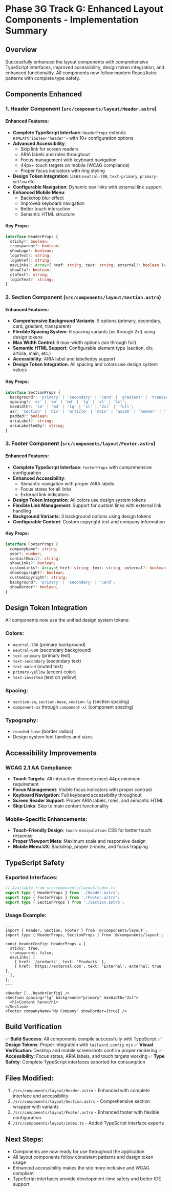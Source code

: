 # Phase 3G Track G: Enhanced Layout Components - Implementation Summary

## Overview

Successfully enhanced the layout components with comprehensive TypeScript interfaces, improved accessibility, design token integration, and enhanced functionality. All components now follow modern React/Astro patterns with complete type safety.

## Components Enhanced

### 1. Header Component (`src/components/layout/Header.astro`)

#### Enhanced Features:

- **Complete TypeScript Interface**: `HeaderProps` extends `HTMLAttributes<'header'>` with 10+ configuration options
- **Advanced Accessibility**:
  - Skip link for screen readers
  - ARIA labels and roles throughout
  - Focus management with keyboard navigation
  - 44px+ touch targets on mobile (WCAG compliance)
  - Proper focus indicators with ring styling
- **Design Token Integration**: Uses `neutral-700`, `text-primary`, `primary-yellow` etc.
- **Configurable Navigation**: Dynamic nav links with external link support
- **Enhanced Mobile Menu**:
  - Backdrop blur effect
  - Improved keyboard navigation
  - Better touch interaction
  - Semantic HTML structure

#### Key Props:

```typescript
interface HeaderProps {
  sticky?: boolean;
  transparent?: boolean;
  showLogo?: boolean;
  logoText?: string;
  logoHref?: string;
  navLinks?: Array<{ href: string; text: string; external?: boolean }>;
  showCta?: boolean;
  ctaText?: string;
  loginText?: string;
}
```

### 2. Section Component (`src/components/layout/Section.astro`)

#### Enhanced Features:

- **Comprehensive Background Variants**: 5 options (primary, secondary, card, gradient, transparent)
- **Flexible Spacing System**: 6 spacing variants (xs through 2xl) using design tokens
- **Max Width Control**: 6 max-width options (sm through full)
- **Semantic HTML Support**: Configurable element type (section, div, article, main, etc.)
- **Accessibility**: ARIA label and labelledby support
- **Design Token Integration**: All spacing and colors use design system values

#### Key Props:

```typescript
interface SectionProps {
  background?: 'primary' | 'secondary' | 'card' | 'gradient' | 'transparent';
  spacing?: 'xs' | 'sm' | 'md' | 'lg' | 'xl' | '2xl';
  maxWidth?: 'sm' | 'md' | 'lg' | 'xl' | '2xl' | 'full';
  as?: 'section' | 'div' | 'article' | 'main' | 'aside' | 'header' | 'footer';
  padded?: boolean;
  ariaLabel?: string;
  ariaLabelledBy?: string;
}
```

### 3. Footer Component (`src/components/layout/Footer.astro`)

#### Enhanced Features:

- **Complete TypeScript Interface**: `FooterProps` with comprehensive configuration
- **Enhanced Accessibility**:
  - Semantic navigation with proper ARIA labels
  - Focus states for all links
  - External link indicators
- **Design Token Integration**: All colors use design system tokens
- **Flexible Link Management**: Support for custom links with external link handling
- **Background Variants**: 3 background options using design tokens
- **Configurable Content**: Custom copyright text and company information

#### Key Props:

```typescript
interface FooterProps {
  companyName?: string;
  year?: number;
  contactEmail?: string;
  showLinks?: boolean;
  customLinks?: Array<{ href: string; text: string; external?: boolean }>;
  showCopyright?: boolean;
  customCopyright?: string;
  background?: 'primary' | 'secondary' | 'card';
  showBorder?: boolean;
}
```

## Design Token Integration

All components now use the unified design system tokens:

### Colors:

- `neutral-700` (primary background)
- `neutral-600` (secondary background)
- `text-primary` (primary text)
- `text-secondary` (secondary text)
- `text-muted` (muted text)
- `primary-yellow` (accent color)
- `text-inverted` (text on yellow)

### Spacing:

- `section-sm`, `section-base`, `section-lg` (section spacing)
- `component-xs` through `component-xl` (component spacing)

### Typography:

- `rounded-base` (border radius)
- Design system font families and sizes

## Accessibility Improvements

### WCAG 2.1 AA Compliance:

- **Touch Targets**: All interactive elements meet 44px minimum requirement
- **Focus Management**: Visible focus indicators with proper contrast
- **Keyboard Navigation**: Full keyboard accessibility throughout
- **Screen Reader Support**: Proper ARIA labels, roles, and semantic HTML
- **Skip Links**: Skip to main content functionality

### Mobile-Specific Enhancements:

- **Touch-Friendly Design**: `touch-manipulation` CSS for better touch response
- **Proper Viewport Meta**: Maximum scale and responsive design
- **Mobile Menu UX**: Backdrop, proper z-index, and focus trapping

## TypeScript Safety

### Exported Interfaces:

```typescript
// Available from src/components/layout/index.ts
export type { HeaderProps } from './Header.astro';
export type { FooterProps } from './Footer.astro';
export type { SectionProps } from './Section.astro';
```

### Usage Example:

```astro
---
import { Header, Section, Footer } from '@/components/layout';
import type { HeaderProps, SectionProps } from '@/components/layout';

const headerConfig: HeaderProps = {
  sticky: true,
  transparent: false,
  navLinks: [
    { href: '/products', text: 'Products' },
    { href: 'https://external.com', text: 'External', external: true },
  ],
};
---

<Header {...headerConfig} />
<Section spacing="lg" background="primary" maxWidth="2xl">
  <h1>Content here</h1>
</Section>
<Footer companyName="My Company" showBorder={true} />
```

## Build Verification

✅ **Build Success**: All components compile successfully with TypeScript
✅ **Design Tokens**: Proper integration with `tailwind.config.mjs`
✅ **Visual Verification**: Desktop and mobile screenshots confirm proper rendering
✅ **Accessibility**: Focus states, ARIA labels, and touch targets working
✅ **Type Safety**: Complete TypeScript interfaces exported for consumption

## Files Modified:

1. `/src/components/layout/Header.astro` - Enhanced with complete interface and accessibility
2. `/src/components/layout/Section.astro` - Comprehensive section wrapper with variants
3. `/src/components/layout/Footer.astro` - Enhanced footer with flexible configuration
4. `/src/components/layout/index.ts` - Added TypeScript interface exports

## Next Steps:

- Components are now ready for use throughout the application
- All layout components follow consistent patterns and design token usage
- Enhanced accessibility makes the site more inclusive and WCAG compliant
- TypeScript interfaces provide development-time safety and better IDE support
